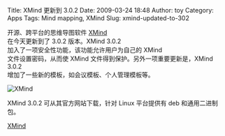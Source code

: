 Title: XMind 更新到 3.0.2
Date: 2009-03-24 18:48
Author: toy
Category: Apps
Tags: Mind mapping, XMind
Slug: xmind-updated-to-302

开源、跨平台的思维导图软件
[XMind](http://linuxtoy.org/archives/xmind.html)  
在今天更新到了 3.0.2 版本。XMind 3.0.2  
加入了一项安全性功能，该功能允许用户为自己的 XMind  
文件设置密码，从而使 XMind 文件得到保护。另外一项重要更新是，XMind
3.0.2  
增加了一些新的模板，如会议模板、个人管理模板等。

![XMind](http://i.linuxtoy.org/images/2008/12/xmind-logo.png)

XMind 3.0.2 可从其官方网站下载，针对 Linux 平台提供有 deb
和通用二进制包。

[XMind](http://www.xmind.net/downloads/)
